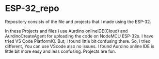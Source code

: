 # ESP-32_repo
Repository consists of the file and projects that I made using the ESP-32.


In these Projects and files i use Aurdino onlineIDE(Cloud) and AurdinoCreateAgent for uploading the code on NodeMCU ESP-32s. I have tried VS Code PlatformIO. But, I found little bit confusing there. So, I tried different, You can use VScode also no issues. I found Aurdino online IDE is little bit more easy and less confusing. Projects are fun.
